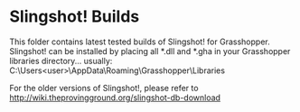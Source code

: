 Slingshot! Builds
=========

This folder contains latest tested builds of Slingshot! for Grasshopper.  Slingshot! can be installed by placing all *.dll and *.gha in your Grasshopper libraries directory... usually:  C:\Users\<user>\AppData\Roaming\Grasshopper\Libraries

For the older versions of Slingshot!, please refer to http://wiki.theprovingground.org/slingshot-db-download
